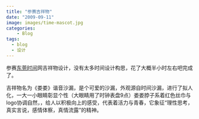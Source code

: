 ```yaml
---
title: "参赛吉祥物"
date: "2009-09-11"
image: images/time-mascot.jpg
categories:
    - Blog
tags:
  - blog
  - 设计
---
```



参赛[东莞时间](http://timedg.com/)网吉祥物设计，没有太多时间设计构思，花了大概半小时左右吧完成了。

吉祥物名为《娄娄》谐音沙漏，是个可爱的沙漏，外观源自时间沙漏，进行了拟人化，一大一小眼睛彰显个性（大眼睛用了时钟表盘9点）娄娄脖子系着红色丝巾与logo协调自然，，给人以积极向上的感受，代表着活力与青春，它象征“理性思考，真实言说，感情体察，真情流露”的精神。